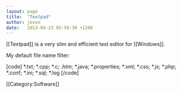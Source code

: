 ```yaml
---
layout: page
title:  "Textpad"
author: jevon
date:   2013-04-23 05:58:30 +1200
---
```


[[Textpad]] is a very slim and efficient text editor for [[Windows]].

My default file name filter:

[code]
*.txt; *.cpp; *.c; *.htm*; *.java; *.properties; *.xml; *.css; *.js; *.php; *.conf; *.ini; *.sql; *.log
[/code]

[[Category:Software]]